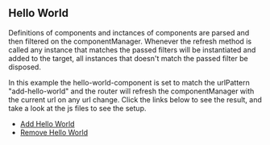 ## Hello World

Definitions of components and inctances of components are parsed and then filtered on the componentManager. Whenever the refresh method is called any instance that matches the passed filters will be instantiated and added to the target, all instances that doesn't match the passed filter be disposed.

In this example the hello-world-component is set to match the urlPattern "add-hello-world" and the router will refresh the componentManager with the current url on any url change. Click the links below to see the result, and take a look at the js files to see the setup.

- [Add Hello World](#add-hello-world)
- [Remove Hello World](#remove-hello-world)